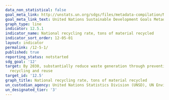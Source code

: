 ```yaml
---
data_non_statistical: false
goal_meta_link: http://unstats.un.org/sdgs/files/metadata-compilation/Metadata-Goal-12.pdf
goal_meta_link_text: United Nations Sustainable Development Goals Metadata (pdf 782kB)
graph_type: line
indicator: 12.5.1
indicator_name: National recycling rate, tons of material recycled
indicator_sort_order: 12-05-01
layout: indicator
permalink: /12-5-1/
published: true
reporting_status: notstarted
sdg_goal: '12'
target: By 2030, substantially reduce waste generation through prevention, reduction,
  recycling and reuse
target_id: '12.5'
graph_title: National recycling rate, tons of material recycled
un_custodian_agency: United Nations Statistics Division (UNSD), UN Environment (UNEP)
un_designated_tier: '3'
---
```

